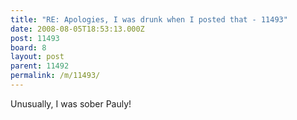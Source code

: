 ```yaml
---
title: "RE: Apologies, I was drunk when I posted that - 11493"
date: 2008-08-05T18:53:13.000Z
post: 11493
board: 8
layout: post
parent: 11492
permalink: /m/11493/
---
```

Unusually, I was sober Pauly!

